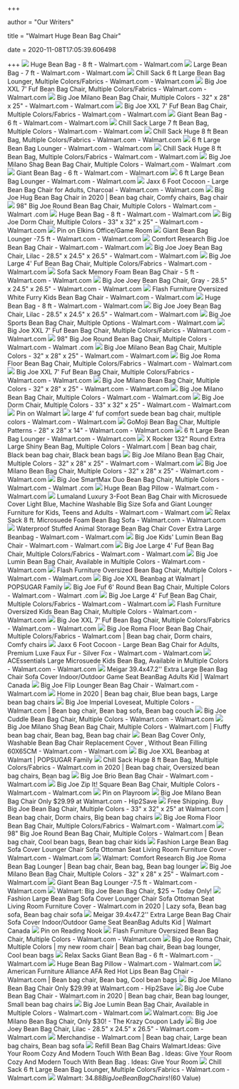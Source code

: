 +++
        
author = "Our Writers"
        
title = "Walmart Huge Bean Bag Chair"
        
date = 2020-11-08T17:05:39.606498
        
+++
[ ![](https://i5.walmartimages.com/asr/6b9b5c80-a05e-4497-b975-70f88bfe540c_1.ad3cf03ea6acbdd7bb84f2befa1f2e08.jpeg?odnWidth=612&odnHeight=612&odnBg=ffffff)](https://i5.walmartimages.com/asr/6b9b5c80-a05e-4497-b975-70f88bfe540c_1.ad3cf03ea6acbdd7bb84f2befa1f2e08.jpeg?odnWidth=612&odnHeight=612&odnBg=ffffff) Huge Bean Bag - 8 ft - Walmart.com - Walmart.com
[ ![](https://i5.walmartimages.com/asr/67d200c4-b091-4c7b-a95f-1cbff7e2b651_1.99053ed11428efb579c78bc8df1a006f.jpeg?odnWidth=612&odnHeight=612&odnBg=ffffff)](https://i5.walmartimages.com/asr/67d200c4-b091-4c7b-a95f-1cbff7e2b651_1.99053ed11428efb579c78bc8df1a006f.jpeg?odnWidth=612&odnHeight=612&odnBg=ffffff) Large Bean Bag - 7 ft - Walmart.com - Walmart.com
[ ![](https://i5.walmartimages.com/asr/d68d663c-8c54-4554-a2bb-b5c56e9d6e46_1.96622e085728a6e8eae364f74b672e01.jpeg?odnWidth=612&odnHeight=612&odnBg=ffffff)](https://i5.walmartimages.com/asr/d68d663c-8c54-4554-a2bb-b5c56e9d6e46_1.96622e085728a6e8eae364f74b672e01.jpeg?odnWidth=612&odnHeight=612&odnBg=ffffff) Chill Sack 6 ft Large Bean Bag Lounger, Multiple Colors/Fabrics - Walmart.com  - Walmart.com
[ ![](https://i5.walmartimages.com/asr/f420d5a2-a688-4661-98d0-9387d308ed17_1.853e026deb28d4e29339afd2945c1af0.jpeg)](https://i5.walmartimages.com/asr/f420d5a2-a688-4661-98d0-9387d308ed17_1.853e026deb28d4e29339afd2945c1af0.jpeg) Big Joe XXL 7' Fuf Bean Bag Chair, Multiple Colors/Fabrics - Walmart.com -  Walmart.com
[ ![](https://i5.walmartimages.com/asr/7a112091-197a-48d9-9e58-6503ee0041c2_1.ee22dbd743135855c15fa10d50f5ec7a.jpeg)](https://i5.walmartimages.com/asr/7a112091-197a-48d9-9e58-6503ee0041c2_1.ee22dbd743135855c15fa10d50f5ec7a.jpeg) Big Joe Milano Bean Bag Chair, Multiple Colors - 32" x 28" x 25" - Walmart.com  - Walmart.com
[ ![](https://i5.walmartimages.com/asr/88f89b7e-495a-4e66-8246-4c84ebe7ebb6_1.b0aa1fae119cebb8bd0cb566cf32b672.jpeg?odnWidth=612&odnHeight=612&odnBg=ffffff)](https://i5.walmartimages.com/asr/88f89b7e-495a-4e66-8246-4c84ebe7ebb6_1.b0aa1fae119cebb8bd0cb566cf32b672.jpeg?odnWidth=612&odnHeight=612&odnBg=ffffff) Big Joe XXL 7' Fuf Bean Bag Chair, Multiple Colors/Fabrics - Walmart.com -  Walmart.com
[ ![](https://i5.walmartimages.com/asr/96629e28-42bc-4961-8da4-661c0a679b10_1.3f4675b6584008724c18664ca9408a32.jpeg?odnWidth=450&odnHeight=450&odnBg=ffffff)](https://i5.walmartimages.com/asr/96629e28-42bc-4961-8da4-661c0a679b10_1.3f4675b6584008724c18664ca9408a32.jpeg?odnWidth=450&odnHeight=450&odnBg=ffffff) Giant Bean Bag - 6 ft - Walmart.com - Walmart.com
[ ![](https://i5.walmartimages.com/asr/19432719-af92-4994-af59-1eb05e1fcd7b_1.b5a2c14e7df6da02352a30b723e19d1c.jpeg?odnWidth=612&odnHeight=612&odnBg=ffffff)](https://i5.walmartimages.com/asr/19432719-af92-4994-af59-1eb05e1fcd7b_1.b5a2c14e7df6da02352a30b723e19d1c.jpeg?odnWidth=612&odnHeight=612&odnBg=ffffff) Chill Sack Large 7 ft Bean Bag, Multiple Colors - Walmart.com - Walmart.com
[ ![](https://i5.walmartimages.com/asr/3e11a68c-0c28-4f70-befe-590fbb222fa6_1.489c190dc784bd831e1675ad6fa7c9f6.jpeg?odnWidth=612&odnHeight=612&odnBg=ffffff)](https://i5.walmartimages.com/asr/3e11a68c-0c28-4f70-befe-590fbb222fa6_1.489c190dc784bd831e1675ad6fa7c9f6.jpeg?odnWidth=612&odnHeight=612&odnBg=ffffff) Chill Sack Huge 8 ft Bean Bag, Multiple Colors/Fabrics - Walmart.com -  Walmart.com
[ ![](https://i5.walmartimages.com/asr/f5ae4fad-2598-4880-89d0-da9c9140a5e4_1.912efa2affb23cbc52894261ef472bab.jpeg?odnWidth=450&odnHeight=450&odnBg=ffffff)](https://i5.walmartimages.com/asr/f5ae4fad-2598-4880-89d0-da9c9140a5e4_1.912efa2affb23cbc52894261ef472bab.jpeg?odnWidth=450&odnHeight=450&odnBg=ffffff) 6 ft Large Bean Bag Lounger - Walmart.com - Walmart.com
[ ![](https://i5.walmartimages.com/asr/9e8aeafa-707a-4aaa-9221-9291a9845931_1.99c6a0a1af28412582ca6b3941bb8991.jpeg?odnWidth=612&odnHeight=612&odnBg=ffffff)](https://i5.walmartimages.com/asr/9e8aeafa-707a-4aaa-9221-9291a9845931_1.99c6a0a1af28412582ca6b3941bb8991.jpeg?odnWidth=612&odnHeight=612&odnBg=ffffff) Chill Sack Huge 8 ft Bean Bag, Multiple Colors/Fabrics - Walmart.com -  Walmart.com
[ ![](https://i5.walmartimages.com/asr/2680ddf0-1363-47d0-b553-31a209d06834_1.727e0166963ecc20ac5677a70b3bce7e.jpeg)](https://i5.walmartimages.com/asr/2680ddf0-1363-47d0-b553-31a209d06834_1.727e0166963ecc20ac5677a70b3bce7e.jpeg) Big Joe Milano Shag Bean Bag Chair, Multiple Colors - Walmart.com - Walmart .com
[ ![](https://i5.walmartimages.com/asr/2903ff3d-7f92-47ca-92a5-c032a8e8cde1_1.f8a8669f22069ab144c36d48b7132802.jpeg?odnWidth=612&odnHeight=612&odnBg=ffffff)](https://i5.walmartimages.com/asr/2903ff3d-7f92-47ca-92a5-c032a8e8cde1_1.f8a8669f22069ab144c36d48b7132802.jpeg?odnWidth=612&odnHeight=612&odnBg=ffffff) Giant Bean Bag - 6 ft - Walmart.com - Walmart.com
[ ![](https://i5.walmartimages.com/asr/9b4ca279-6d4a-4c72-9e16-dd3a876ae14b_1.0f547ed35824eb98a0d239658cf83ec9.jpeg?odnWidth=612&odnHeight=612&odnBg=ffffff)](https://i5.walmartimages.com/asr/9b4ca279-6d4a-4c72-9e16-dd3a876ae14b_1.0f547ed35824eb98a0d239658cf83ec9.jpeg?odnWidth=612&odnHeight=612&odnBg=ffffff) 6 ft Large Bean Bag Lounger - Walmart.com - Walmart.com
[ ![](https://i5.walmartimages.com/asr/368f2370-fc79-4130-bcb8-16d6acbce919_1.484e405d5579fcb91b640f1457111569.jpeg?odnWidth=612&odnHeight=612&odnBg=ffffff)](https://i5.walmartimages.com/asr/368f2370-fc79-4130-bcb8-16d6acbce919_1.484e405d5579fcb91b640f1457111569.jpeg?odnWidth=612&odnHeight=612&odnBg=ffffff) Jaxx 6 Foot Cocoon - Large Bean Bag Chair for Adults, Charcoal - Walmart.com  - Walmart.com
[ ![](https://i.pinimg.com/originals/26/e2/44/26e244264f38dee2793dddc8ff7fa1a1.jpg)](https://i.pinimg.com/originals/26/e2/44/26e244264f38dee2793dddc8ff7fa1a1.jpg) Big Joe Hug Bean Bag Chair in 2020 | Bean bag chair, Comfy chairs, Bag chair
[ ![](https://i5.walmartimages.com/asr/f772d4f0-6718-49ee-8324-f7ac52cb33c2_1.b3545b1224164c0a3aeb8f31c550ebf4.jpeg)](https://i5.walmartimages.com/asr/f772d4f0-6718-49ee-8324-f7ac52cb33c2_1.b3545b1224164c0a3aeb8f31c550ebf4.jpeg) 98" Big Joe Round Bean Bag Chair, Multiple Colors - Walmart.com - Walmart .com
[ ![](https://i5.walmartimages.com/asr/8742b035-e181-4fa3-a37e-ff29fba0e384_1.8a8b08f264ca9ccaf96b061945af6053.jpeg)](https://i5.walmartimages.com/asr/8742b035-e181-4fa3-a37e-ff29fba0e384_1.8a8b08f264ca9ccaf96b061945af6053.jpeg) Huge Bean Bag - 8 ft - Walmart.com - Walmart.com
[ ![](https://i5.walmartimages.com/asr/628111df-dd64-4111-b546-0f1a9854bc2d_1.d06a231c8bb0c4369b9d73bd75aa10b5.jpeg)](https://i5.walmartimages.com/asr/628111df-dd64-4111-b546-0f1a9854bc2d_1.d06a231c8bb0c4369b9d73bd75aa10b5.jpeg) Big Joe Dorm Chair, Multiple Colors - 33" x 32" x 25" - Walmart.com -  Walmart.com
[ ![](https://i.pinimg.com/originals/f9/7c/99/f97c99b03ee150a379d89e2caf5e122f.png)](https://i.pinimg.com/originals/f9/7c/99/f97c99b03ee150a379d89e2caf5e122f.png) Pin on Elkins Office/Game Room
[ ![](https://i5.walmartimages.com/asr/cc2fa019-35f6-4d10-884e-1ea8d102677f_1.39d65610a22358965ade91612be23903.jpeg?odnWidth=450&odnHeight=450&odnBg=ffffff)](https://i5.walmartimages.com/asr/cc2fa019-35f6-4d10-884e-1ea8d102677f_1.39d65610a22358965ade91612be23903.jpeg?odnWidth=450&odnHeight=450&odnBg=ffffff) Giant Bean Bag Lounger -7.5 ft - Walmart.com - Walmart.com
[ ![](https://i5.walmartimages.com/asr/5960c45c-3a7f-4378-bfa9-38170b3d3b1c_1.980510d9f220cfe919b00ad204ab6094.jpeg?odnWidth=612&odnHeight=612&odnBg=ffffff)](https://i5.walmartimages.com/asr/5960c45c-3a7f-4378-bfa9-38170b3d3b1c_1.980510d9f220cfe919b00ad204ab6094.jpeg?odnWidth=612&odnHeight=612&odnBg=ffffff) Comfort Research Big Joe Bean Bag Chair - Walmart.com - Walmart.com
[ ![](https://i5.walmartimages.com/asr/8db13271-a7b7-4882-95ad-e4b6b7ca3fbc_2.7407ce507c5abe53b20194a4a6703171.jpeg)](https://i5.walmartimages.com/asr/8db13271-a7b7-4882-95ad-e4b6b7ca3fbc_2.7407ce507c5abe53b20194a4a6703171.jpeg) Big Joe Joey Bean Bag Chair, Lilac - 28.5" x 24.5" x 26.5" - Walmart.com -  Walmart.com
[ ![](https://i5.walmartimages.com/asr/38a89991-3b71-4967-83fa-3464223caec4_2.fb8e720406905c48bde01e9928d1a3f9.jpeg?odnWidth=612&odnHeight=612&odnBg=ffffff)](https://i5.walmartimages.com/asr/38a89991-3b71-4967-83fa-3464223caec4_2.fb8e720406905c48bde01e9928d1a3f9.jpeg?odnWidth=612&odnHeight=612&odnBg=ffffff) Big Joe Large 4' Fuf Bean Bag Chair, Multiple Colors/Fabrics - Walmart.com  - Walmart.com
[ ![](https://i5.walmartimages.com/asr/b422f190-04dd-4faa-b8f2-424ee988e3d2_1.1fb58ae708e00d92d06fad06cfe29032.jpeg?odnWidth=612&odnHeight=612&odnBg=ffffff)](https://i5.walmartimages.com/asr/b422f190-04dd-4faa-b8f2-424ee988e3d2_1.1fb58ae708e00d92d06fad06cfe29032.jpeg?odnWidth=612&odnHeight=612&odnBg=ffffff) Sofa Sack Memory Foam Bean Bag Chair - 5 ft - Walmart.com - Walmart.com
[ ![](https://i5.walmartimages.com/asr/ada7d63e-508c-49f5-b9ec-a617293bf21c_2.b679b47c33bf6afbeaae2147b270beb5.jpeg?odnWidth=612&odnHeight=612&odnBg=ffffff)](https://i5.walmartimages.com/asr/ada7d63e-508c-49f5-b9ec-a617293bf21c_2.b679b47c33bf6afbeaae2147b270beb5.jpeg?odnWidth=612&odnHeight=612&odnBg=ffffff) Big Joe Joey Bean Bag Chair, Gray - 28.5" x 24.5" x 26.5" - Walmart.com -  Walmart.com
[ ![](https://i5.walmartimages.com/asr/eea6b82c-f492-4379-8fbf-2564efc39790_3.09fdc80ecc05c04801f988363264718c.jpeg)](https://i5.walmartimages.com/asr/eea6b82c-f492-4379-8fbf-2564efc39790_3.09fdc80ecc05c04801f988363264718c.jpeg) Flash Furniture Oversized White Furry Kids Bean Bag Chair - Walmart.com -  Walmart.com
[ ![](https://i5.walmartimages.com/asr/e497ed10-da94-4399-9d3f-7e30ce273746_1.3134140593bdf7dff7ccf62c2b3be67e.jpeg?odnWidth=612&odnHeight=612&odnBg=ffffff)](https://i5.walmartimages.com/asr/e497ed10-da94-4399-9d3f-7e30ce273746_1.3134140593bdf7dff7ccf62c2b3be67e.jpeg?odnWidth=612&odnHeight=612&odnBg=ffffff) Huge Bean Bag - 8 ft - Walmart.com - Walmart.com
[ ![](https://i5.walmartimages.com/asr/acb8eb2f-f07e-47e6-8896-fe3de8f2b44f_2.b64c5098b36cf5e4f9f8738d2da0e5fe.jpeg)](https://i5.walmartimages.com/asr/acb8eb2f-f07e-47e6-8896-fe3de8f2b44f_2.b64c5098b36cf5e4f9f8738d2da0e5fe.jpeg) Big Joe Joey Bean Bag Chair, Lilac - 28.5" x 24.5" x 26.5" - Walmart.com -  Walmart.com
[ ![](https://i5.walmartimages.com/asr/fb4880b3-b0c0-4ca9-ba88-5d52af2eac71_1.87f98541384e067d15d74cea4a702dac.jpeg)](https://i5.walmartimages.com/asr/fb4880b3-b0c0-4ca9-ba88-5d52af2eac71_1.87f98541384e067d15d74cea4a702dac.jpeg) Big Joe Sports Bean Bag Chair, Multiple Options - Walmart.com - Walmart.com
[ ![](https://i5.walmartimages.com/asr/c720da0a-2b47-457b-b602-f0e3ee39173a_6.b8deecc352904b193be8ccabdc105ba6.jpeg)](https://i5.walmartimages.com/asr/c720da0a-2b47-457b-b602-f0e3ee39173a_6.b8deecc352904b193be8ccabdc105ba6.jpeg) Big Joe XXL 7' Fuf Bean Bag Chair, Multiple Colors/Fabrics - Walmart.com -  Walmart.com
[ ![](https://i5.walmartimages.com/asr/b8333535-89b3-4bbf-ba7e-cd3ccfcb725e_1.225d8fb2aaade94195a14dc5ff87b148.jpeg?odnWidth=612&odnHeight=612&odnBg=ffffff)](https://i5.walmartimages.com/asr/b8333535-89b3-4bbf-ba7e-cd3ccfcb725e_1.225d8fb2aaade94195a14dc5ff87b148.jpeg?odnWidth=612&odnHeight=612&odnBg=ffffff) 98" Big Joe Round Bean Bag Chair, Multiple Colors - Walmart.com - Walmart .com
[ ![](https://i5.walmartimages.com/asr/e4d61d1f-0dc1-4507-9485-732fdbb41f2a_2.2221cd928bc78599aa621fe56ba36a13.jpeg?odnWidth=612&odnHeight=612&odnBg=ffffff)](https://i5.walmartimages.com/asr/e4d61d1f-0dc1-4507-9485-732fdbb41f2a_2.2221cd928bc78599aa621fe56ba36a13.jpeg?odnWidth=612&odnHeight=612&odnBg=ffffff) Big Joe Milano Bean Bag Chair, Multiple Colors - 32" x 28" x 25" - Walmart.com  - Walmart.com
[ ![](https://i5.walmartimages.com/asr/73210a30-f03c-47b8-8c20-813a2cf96f5b_1.91c5eb0419c6c62c0f7a2956c4cf9fdf.jpeg)](https://i5.walmartimages.com/asr/73210a30-f03c-47b8-8c20-813a2cf96f5b_1.91c5eb0419c6c62c0f7a2956c4cf9fdf.jpeg) Big Joe Roma Floor Bean Bag Chair, Multiple Colors/Fabrics - Walmart.com -  Walmart.com
[ ![](https://i5.walmartimages.com/asr/48051e6e-a619-4988-b309-65213545eaf9_2.a57ca9277cdfc2efa381c5605769ec05.jpeg?odnWidth=612&odnHeight=612&odnBg=ffffff)](https://i5.walmartimages.com/asr/48051e6e-a619-4988-b309-65213545eaf9_2.a57ca9277cdfc2efa381c5605769ec05.jpeg?odnWidth=612&odnHeight=612&odnBg=ffffff) Big Joe XXL 7' Fuf Bean Bag Chair, Multiple Colors/Fabrics - Walmart.com -  Walmart.com
[ ![](https://i5.walmartimages.com/asr/97b07b3e-8543-4e5b-af96-c0b8e61f464e_2.3fe3c9139ae223c3ea54070ed722f7ba.jpeg?odnWidth=612&odnHeight=612&odnBg=ffffff)](https://i5.walmartimages.com/asr/97b07b3e-8543-4e5b-af96-c0b8e61f464e_2.3fe3c9139ae223c3ea54070ed722f7ba.jpeg?odnWidth=612&odnHeight=612&odnBg=ffffff) Big Joe Milano Bean Bag Chair, Multiple Colors - 32" x 28" x 25" - Walmart.com  - Walmart.com
[ ![](https://i5.walmartimages.com/asr/b88b7eb5-c40b-4951-8ea0-6dc4bb523c1a_1.6c7e6aeb1a6c4bdccf83b2f4bdcc249e.jpeg?odnWidth=612&odnHeight=612&odnBg=ffffff)](https://i5.walmartimages.com/asr/b88b7eb5-c40b-4951-8ea0-6dc4bb523c1a_1.6c7e6aeb1a6c4bdccf83b2f4bdcc249e.jpeg?odnWidth=612&odnHeight=612&odnBg=ffffff) Big Joe Milano Bean Bag Chair, Multiple Colors - Walmart.com - Walmart.com
[ ![](https://i5.walmartimages.com/asr/8390300d-e087-4f26-891d-18fef1420587_1.77dd98f75473d8c562acc248dfa81bfd.jpeg?odnWidth=612&odnHeight=612&odnBg=ffffff)](https://i5.walmartimages.com/asr/8390300d-e087-4f26-891d-18fef1420587_1.77dd98f75473d8c562acc248dfa81bfd.jpeg?odnWidth=612&odnHeight=612&odnBg=ffffff) Big Joe Dorm Chair, Multiple Colors - 33" x 32" x 25" - Walmart.com -  Walmart.com
[ ![](https://i.pinimg.com/originals/44/08/3f/44083f6595308518287515a277a7df4d.jpg)](https://i.pinimg.com/originals/44/08/3f/44083f6595308518287515a277a7df4d.jpg) Pin on Walmart
[ ![](https://i5.walmartimages.com/asr/d43b593d-43d6-4a50-8cb5-65004a79152b_1.677ef195291776fc036300107fc90434.jpeg?odnWidth=612&odnHeight=612&odnBg=ffffff)](https://i5.walmartimages.com/asr/d43b593d-43d6-4a50-8cb5-65004a79152b_1.677ef195291776fc036300107fc90434.jpeg?odnWidth=612&odnHeight=612&odnBg=ffffff) large 4' fuf comfort suede bean bag chair, multiple colors - Walmart.com -  Walmart.com
[ ![](https://i5.walmartimages.com/asr/5058bf50-ee73-4524-9a64-3e78dc87890c_1.19d3a97b0f726cc4553fe0f5b9843901.jpeg)](https://i5.walmartimages.com/asr/5058bf50-ee73-4524-9a64-3e78dc87890c_1.19d3a97b0f726cc4553fe0f5b9843901.jpeg) GoMoji Bean Bag Char, Multiple Patterns - 28" x 28" x 14" - Walmart.com -  Walmart.com
[ ![](https://i5.walmartimages.com/asr/3c8f3cd9-7bb0-4357-91ba-df0cea412ff2_1.c23eea19cebb4877dc60a98374b78036.jpeg?odnWidth=612&odnHeight=612&odnBg=ffffff)](https://i5.walmartimages.com/asr/3c8f3cd9-7bb0-4357-91ba-df0cea412ff2_1.c23eea19cebb4877dc60a98374b78036.jpeg?odnWidth=612&odnHeight=612&odnBg=ffffff) 6 ft Large Bean Bag Lounger - Walmart.com - Walmart.com
[ ![](https://i.pinimg.com/originals/89/b3/ff/89b3ffb4c700b5c4278e8e86bf23c0bc.jpg)](https://i.pinimg.com/originals/89/b3/ff/89b3ffb4c700b5c4278e8e86bf23c0bc.jpg) X Rocker 132" Round Extra Large Shiny Bean Bag, Multiple Colors - Walmart.com  | Bean bag chair, Black bean bag chair, Black bean bags
[ ![](https://i5.walmartimages.com/asr/24f4d2c3-3884-498c-9d8a-e262451b6c07_2.17a7f254daaaee04f9b383ff6a014ddf.jpeg?odnWidth=612&odnHeight=612&odnBg=ffffff)](https://i5.walmartimages.com/asr/24f4d2c3-3884-498c-9d8a-e262451b6c07_2.17a7f254daaaee04f9b383ff6a014ddf.jpeg?odnWidth=612&odnHeight=612&odnBg=ffffff) Big Joe Milano Bean Bag Chair, Multiple Colors - 32" x 28" x 25" - Walmart.com  - Walmart.com
[ ![](https://i5.walmartimages.com/asr/5ff1926b-5ab3-4012-ad7c-0421be5bc0b6_1.12b6940d81e71545b0d213dad30828b3.jpeg?odnWidth=612&odnHeight=612&odnBg=ffffff)](https://i5.walmartimages.com/asr/5ff1926b-5ab3-4012-ad7c-0421be5bc0b6_1.12b6940d81e71545b0d213dad30828b3.jpeg?odnWidth=612&odnHeight=612&odnBg=ffffff) Big Joe Milano Bean Bag Chair, Multiple Colors - 32" x 28" x 25" - Walmart.com  - Walmart.com
[ ![](https://i5.walmartimages.com/asr/a28a2ea0-c993-472a-ba7b-cb6fa13c43e1_1.848c5f9a1e07295a2a4fa1daa38e0305.jpeg)](https://i5.walmartimages.com/asr/a28a2ea0-c993-472a-ba7b-cb6fa13c43e1_1.848c5f9a1e07295a2a4fa1daa38e0305.jpeg) Big Joe SmartMax Duo Bean Bag Chair, Multiple Colors - Walmart.com - Walmart .com
[ ![](https://i5.walmartimages.com/asr/f2ff29af-ef46-459a-afd1-a83628d5c0bc_1.3e4ab5884aaf6d9a80fc9df20fe9cb5c.jpeg?odnWidth=612&odnHeight=612&odnBg=ffffff)](https://i5.walmartimages.com/asr/f2ff29af-ef46-459a-afd1-a83628d5c0bc_1.3e4ab5884aaf6d9a80fc9df20fe9cb5c.jpeg?odnWidth=612&odnHeight=612&odnBg=ffffff) Huge Bean Bag Pillow - Walmart.com - Walmart.com
[ ![](https://i5.walmartimages.com/asr/7a1d1c2a-624d-47aa-825d-77b9d9d026ec_1.729c745523d36d2adc4c559979c767dd.jpeg?odnWidth=612&odnHeight=612&odnBg=ffffff)](https://i5.walmartimages.com/asr/7a1d1c2a-624d-47aa-825d-77b9d9d026ec_1.729c745523d36d2adc4c559979c767dd.jpeg?odnWidth=612&odnHeight=612&odnBg=ffffff) Lumaland Luxury 3-Foot Bean Bag Chair with Microsuede Cover Light Blue,  Machine Washable Big Size Sofa and Giant Lounger Furniture for Kids, Teens  and Adults - Walmart.com - Walmart.com
[ ![](https://i5.walmartimages.com/asr/01af1733-1769-462d-8551-d1272a53e5c8_1.af7bf43cb9c99a7b2a009d27f11b285d.jpeg)](https://i5.walmartimages.com/asr/01af1733-1769-462d-8551-d1272a53e5c8_1.af7bf43cb9c99a7b2a009d27f11b285d.jpeg) Relax Sack 8 ft. Microsuede Foam Bean Bag Sofa - Walmart.com - Walmart.com
[ ![](https://i5.walmartimages.com/asr/45f20d2e-155d-4eb5-80b0-f0d1e0ee0704_1.e88472e9d9e0817fc96eca249b477cea.jpeg?odnWidth=612&odnHeight=612&odnBg=ffffff)](https://i5.walmartimages.com/asr/45f20d2e-155d-4eb5-80b0-f0d1e0ee0704_1.e88472e9d9e0817fc96eca249b477cea.jpeg?odnWidth=612&odnHeight=612&odnBg=ffffff) Waterproof Stuffed Animal Storage Bean Bag Chair Cover Extra Large Beanbag  - Walmart.com - Walmart.com
[ ![](https://i5.walmartimages.com/asr/720a0c2e-d5d3-4713-96e6-b38ea4358cbc_1.4b9a1394234604e084d831aa8f1df5a4.jpeg?odnWidth=612&odnHeight=612&odnBg=ffffff)](https://i5.walmartimages.com/asr/720a0c2e-d5d3-4713-96e6-b38ea4358cbc_1.4b9a1394234604e084d831aa8f1df5a4.jpeg?odnWidth=612&odnHeight=612&odnBg=ffffff) Big Joe Kids' Lumin Bean Bag Chair - Walmart.com - Walmart.com
[ ![](https://i5.walmartimages.com/asr/e04fe4a9-f22b-4613-a216-e387bb91f32f_1.c9b41008a15a5f2901ae858b3a5c1f96.jpeg?odnWidth=612&odnHeight=612&odnBg=ffffff)](https://i5.walmartimages.com/asr/e04fe4a9-f22b-4613-a216-e387bb91f32f_1.c9b41008a15a5f2901ae858b3a5c1f96.jpeg?odnWidth=612&odnHeight=612&odnBg=ffffff) Big Joe Large 4' Fuf Bean Bag Chair, Multiple Colors/Fabrics - Walmart.com  - Walmart.com
[ ![](https://i5.walmartimages.com/asr/5250a90b-5bd6-4271-a59f-47629d897580_1.bffc463b2b10c6a775be603fc5aaa712.jpeg?odnWidth=612&odnHeight=612&odnBg=ffffff)](https://i5.walmartimages.com/asr/5250a90b-5bd6-4271-a59f-47629d897580_1.bffc463b2b10c6a775be603fc5aaa712.jpeg?odnWidth=612&odnHeight=612&odnBg=ffffff) Big Joe Lumin Bean Bag Chair, Available in Multiple Colors - Walmart.com -  Walmart.com
[ ![](https://i5.walmartimages.com/asr/833ac6bf-da62-405e-91ae-74d6b7259c60_3.48f25776af20bb5fa54d91ded5275902.jpeg?odnWidth=612&odnHeight=612&odnBg=ffffff)](https://i5.walmartimages.com/asr/833ac6bf-da62-405e-91ae-74d6b7259c60_3.48f25776af20bb5fa54d91ded5275902.jpeg?odnWidth=612&odnHeight=612&odnBg=ffffff) Flash Furniture Oversized Bean Bag Chair, Multiple Colors - Walmart.com -  Walmart.com
[ ![](https://media1.popsugar-assets.com/files/thumbor/Di7Vqm8hnOqy_LK32jWwozjD76g/fit-in/2048xorig/filters:format_auto-!!-:strip_icc-!!-/2018/11/13/945/n/24155406/1bb3f46f5beb45302fc678.63660750_/i/Big-Joe-XXL-Beanbag-Walmart.jpg)](https://media1.popsugar-assets.com/files/thumbor/Di7Vqm8hnOqy_LK32jWwozjD76g/fit-in/2048xorig/filters:format_auto-!!-:strip_icc-!!-/2018/11/13/945/n/24155406/1bb3f46f5beb45302fc678.63660750_/i/Big-Joe-XXL-Beanbag-Walmart.jpg) Big Joe XXL Beanbag at Walmart | POPSUGAR Family
[ ![](https://i5.walmartimages.com/asr/d5abdc84-ec8d-4eb3-a629-6a4317aedbe7_2.1ac8e2957cdd80e0d8dcd782f3d408b3.jpeg?odnWidth=612&odnHeight=612&odnBg=ffffff)](https://i5.walmartimages.com/asr/d5abdc84-ec8d-4eb3-a629-6a4317aedbe7_2.1ac8e2957cdd80e0d8dcd782f3d408b3.jpeg?odnWidth=612&odnHeight=612&odnBg=ffffff) Big Joe Fuf 6' Round Bean Bag Chair, Multiple Colors - Walmart.com - Walmart .com
[ ![](https://i5.walmartimages.com/asr/52422624-e053-4e6e-bdc5-5c98e501fc69_2.f6107561a0c56b4bda895bb78762e717.jpeg?odnWidth=612&odnHeight=612&odnBg=ffffff)](https://i5.walmartimages.com/asr/52422624-e053-4e6e-bdc5-5c98e501fc69_2.f6107561a0c56b4bda895bb78762e717.jpeg?odnWidth=612&odnHeight=612&odnBg=ffffff) Big Joe Large 4' Fuf Bean Bag Chair, Multiple Colors/Fabrics - Walmart.com  - Walmart.com
[ ![](https://i5.walmartimages.com/asr/9a75c4d5-f872-48c4-942c-2e2e30d8fc47_2.7a37a242c9f2ffa98cb0d08da5599e10.jpeg?odnWidth=612&odnHeight=612&odnBg=ffffff)](https://i5.walmartimages.com/asr/9a75c4d5-f872-48c4-942c-2e2e30d8fc47_2.7a37a242c9f2ffa98cb0d08da5599e10.jpeg?odnWidth=612&odnHeight=612&odnBg=ffffff) Flash Furniture Oversized Kids Bean Bag Chair, Multiple Colors - Walmart.com  - Walmart.com
[ ![](https://i5.walmartimages.com/asr/540eaabc-5d0d-4ba6-853f-1d373d085ca7_2.e72ab7613b8923175adfe571ea4e7f82.jpeg?odnWidth=612&odnHeight=612&odnBg=ffffff)](https://i5.walmartimages.com/asr/540eaabc-5d0d-4ba6-853f-1d373d085ca7_2.e72ab7613b8923175adfe571ea4e7f82.jpeg?odnWidth=612&odnHeight=612&odnBg=ffffff) Big Joe XXL 7' Fuf Bean Bag Chair, Multiple Colors/Fabrics - Walmart.com -  Walmart.com
[ ![](https://i.pinimg.com/originals/5b/71/0b/5b710b53d5926f4ab189d1bab346eb2a.jpg)](https://i.pinimg.com/originals/5b/71/0b/5b710b53d5926f4ab189d1bab346eb2a.jpg) Big Joe Roma Floor Bean Bag Chair, Multiple Colors/Fabrics - Walmart.com | Bean  bag chair, Dorm chairs, Comfy chairs
[ ![](https://i5.walmartimages.com/asr/b4fa7156-c358-4bc0-a4fd-c861a5ba5ec6_1.e60c978286b7070a21da4f33736acd4c.jpeg?odnWidth=612&odnHeight=612&odnBg=ffffff)](https://i5.walmartimages.com/asr/b4fa7156-c358-4bc0-a4fd-c861a5ba5ec6_1.e60c978286b7070a21da4f33736acd4c.jpeg?odnWidth=612&odnHeight=612&odnBg=ffffff) Jaxx 6 Foot Cocoon - Large Bean Bag Chair for Adults, Premium Luxe Faux Fur  - Silver Fox - Walmart.com - Walmart.com
[ ![](https://i5.walmartimages.com/asr/2a3b68dd-7670-427d-bdc3-f07aa5765c79_1.f8dc917aa20c096fd18050270f2bd112.jpeg?odnWidth=612&odnHeight=612&odnBg=ffffff)](https://i5.walmartimages.com/asr/2a3b68dd-7670-427d-bdc3-f07aa5765c79_1.f8dc917aa20c096fd18050270f2bd112.jpeg?odnWidth=612&odnHeight=612&odnBg=ffffff) ACEssentials Large Microsuede Kids Bean Bag, Available in Multiple Colors -  Walmart.com - Walmart.com
[ ![](https://i5.walmartimages.com/asr/f24b6006-8650-4a83-9f49-3701c067008f_1.c1d8e18dc9747bb8388b690cb69e809e.jpeg?odnHeight=2000&odnWidth=2000&odnBg=ffffff)](https://i5.walmartimages.com/asr/f24b6006-8650-4a83-9f49-3701c067008f_1.c1d8e18dc9747bb8388b690cb69e809e.jpeg?odnHeight=2000&odnWidth=2000&odnBg=ffffff) Meigar 39.4x47.2'' Extra Large Bean Bag Chair Sofa Cover Indoor/Outdoor  Game Seat BeanBag Adults Kid | Walmart Canada
[ ![](https://i5.walmartimages.com/asr/b9dca9c7-dbb9-4325-abd6-c839e91f4ed2_1.ffdc38eef350d6eba072a2113bcfa696.jpeg?odnWidth=612&odnHeight=612&odnBg=ffffff)](https://i5.walmartimages.com/asr/b9dca9c7-dbb9-4325-abd6-c839e91f4ed2_1.ffdc38eef350d6eba072a2113bcfa696.jpeg?odnWidth=612&odnHeight=612&odnBg=ffffff) Big Joe Flip Lounger Bean Bag Chair - Walmart.com - Walmart.com
[ ![](https://i.pinimg.com/474x/48/72/89/4872898d9e6a6920a36d1c67d2e7f300.jpg)](https://i.pinimg.com/474x/48/72/89/4872898d9e6a6920a36d1c67d2e7f300.jpg) Home in 2020 | Bean bag chair, Blue bean bags, Large bean bag chairs
[ ![](https://i.pinimg.com/474x/2b/1c/75/2b1c75d010c5ac9bd2ba3a470f9cabd7.jpg)](https://i.pinimg.com/474x/2b/1c/75/2b1c75d010c5ac9bd2ba3a470f9cabd7.jpg) Big Joe Imperial Loveseat, Multiple Colors - Walmart.com | Bean bag chair, Bean  bag sofa, Bean bag couch
[ ![](https://i5.walmartimages.com/asr/b8c33294-c0a4-4629-a3cc-959f90df4786_1.19ff62abca619bd683c5973076cfd685.jpeg?odnWidth=612&odnHeight=612&odnBg=ffffff)](https://i5.walmartimages.com/asr/b8c33294-c0a4-4629-a3cc-959f90df4786_1.19ff62abca619bd683c5973076cfd685.jpeg?odnWidth=612&odnHeight=612&odnBg=ffffff) Big Joe Cuddle Bean Bag Chair, Multiple Colors - Walmart.com - Walmart.com
[ ![](https://i.pinimg.com/originals/24/67/8a/24678aab40ae6d1410d6f5406286d99c.jpg)](https://i.pinimg.com/originals/24/67/8a/24678aab40ae6d1410d6f5406286d99c.jpg) Big Joe Milano Shag Bean Bag Chair, Multiple Colors - Walmart.com | Fluffy bean  bag chair, Bean bag, Bean bag chair
[ ![](https://i5.walmartimages.com/asr/1c298c3d-0767-4a8a-a51a-bab5b30cbf84_1.d1488022d91a7f0dabd316a24eaece37.jpeg?odnWidth=612&odnHeight=612&odnBg=ffffff)](https://i5.walmartimages.com/asr/1c298c3d-0767-4a8a-a51a-bab5b30cbf84_1.d1488022d91a7f0dabd316a24eaece37.jpeg?odnWidth=612&odnHeight=612&odnBg=ffffff) Bean Bag Cover Only, Washable Bean Bag Chair Replacement Cover , Without  Bean Filling 60X65CM - Walmart.com - Walmart.com
[ ![](https://media1.popsugar-assets.com/files/thumbor/zMfsxi1u_GtL81wDzUEf3cE7ilc/fit-in/2048xorig/filters:format_auto-!!-:strip_icc-!!-/2018/11/13/947/n/24155406/68dfaf2ba769dc15_80c8607e-df80-4f08-a64d-5ad2363088ed_3.3f857d4344e0e59e0e08ddf7b09bf4f9/i/Adds-Walmart-Shopping-Cart-Immediately.jpeg)](https://media1.popsugar-assets.com/files/thumbor/zMfsxi1u_GtL81wDzUEf3cE7ilc/fit-in/2048xorig/filters:format_auto-!!-:strip_icc-!!-/2018/11/13/947/n/24155406/68dfaf2ba769dc15_80c8607e-df80-4f08-a64d-5ad2363088ed_3.3f857d4344e0e59e0e08ddf7b09bf4f9/i/Adds-Walmart-Shopping-Cart-Immediately.jpeg) Big Joe XXL Beanbag at Walmart | POPSUGAR Family
[ ![](https://i.pinimg.com/474x/65/d2/61/65d2612d35152fcd20e4ace77d699825.jpg)](https://i.pinimg.com/474x/65/d2/61/65d2612d35152fcd20e4ace77d699825.jpg) Chill Sack Huge 8 ft Bean Bag, Multiple Colors/Fabrics - Walmart.com in  2020 | Bean bag chair, Oversized bean bag chairs, Bean bag
[ ![](https://i5.walmartimages.com/asr/30d049ee-1494-436c-98ff-86c3ba8d7b7e_1.2aae0ea8ad1cd539f229543f475d4648.jpeg?odnWidth=612&odnHeight=612&odnBg=ffffff)](https://i5.walmartimages.com/asr/30d049ee-1494-436c-98ff-86c3ba8d7b7e_1.2aae0ea8ad1cd539f229543f475d4648.jpeg?odnWidth=612&odnHeight=612&odnBg=ffffff) Big Joe Brio Bean Bag Chair - Walmart.com - Walmart.com
[ ![](https://i5.walmartimages.com/asr/be405a18-53a0-4877-8095-f3392ef360fd_1.0533ef7f477fe6011e626365b6b5e189.jpeg)](https://i5.walmartimages.com/asr/be405a18-53a0-4877-8095-f3392ef360fd_1.0533ef7f477fe6011e626365b6b5e189.jpeg) Big Joe Zip It! Square Bean Bag Chair, Multiple Colors - Walmart.com -  Walmart.com
[ ![](https://i.pinimg.com/474x/00/d2/08/00d208a61e4459f247c9c55b9a4479fb.jpg)](https://i.pinimg.com/474x/00/d2/08/00d208a61e4459f247c9c55b9a4479fb.jpg) Pin on Playroom
[ ![](https://hip2save.com/wp-content/uploads/2018/08/big-joe.jpg?resize=1024%2C538&strip=all)](https://hip2save.com/wp-content/uploads/2018/08/big-joe.jpg?resize=1024%2C538&strip=all) Big Joe Milano Bean Bag Chair Only $29.99 at Walmart.com - Hip2Save
[ ![](https://i.pinimg.com/originals/a5/c8/cf/a5c8cfee0af3593aed9ceeb83b432d81.jpg)](https://i.pinimg.com/originals/a5/c8/cf/a5c8cfee0af3593aed9ceeb83b432d81.jpg) Free Shipping. Buy Big Joe Bean Bag Chair, Multiple Colors - 33" x 32" x  25" at Walmart.com | Bean bag chair, Dorm chairs, Big bean bag chairs
[ ![](https://i5.walmartimages.com/asr/72396047-e655-48d9-985d-d08d1b7178ec_1.28977eb8a9566d6f77eca8dfaddc9e31.jpeg?odnWidth=2000&odnHeight=2000&odnBg=ffffff)](https://i5.walmartimages.com/asr/72396047-e655-48d9-985d-d08d1b7178ec_1.28977eb8a9566d6f77eca8dfaddc9e31.jpeg?odnWidth=2000&odnHeight=2000&odnBg=ffffff) Big Joe Roma Floor Bean Bag Chair, Multiple Colors/Fabrics - Walmart.com -  Walmart.com
[ ![](https://i.pinimg.com/474x/f4/a9/d1/f4a9d14e27c92b27f6cf7994c9974e89.jpg)](https://i.pinimg.com/474x/f4/a9/d1/f4a9d14e27c92b27f6cf7994c9974e89.jpg) 98" Big Joe Round Bean Bag Chair, Multiple Colors - Walmart.com | Bean bag  chair, Cool bean bags, Bean bag chair kids
[ ![](https://i5.walmartimages.com/asr/fd6101ef-d66b-4f2e-89a3-f0b4e7765b5e_1.4ff50e0b9724e8a5ba4a922f5acdd5b3.jpeg?odnWidth=612&odnHeight=612&odnBg=ffffff)](https://i5.walmartimages.com/asr/fd6101ef-d66b-4f2e-89a3-f0b4e7765b5e_1.4ff50e0b9724e8a5ba4a922f5acdd5b3.jpeg?odnWidth=612&odnHeight=612&odnBg=ffffff) Fashion Large Bean Bag Sofa Cover Lounger Chair Sofa Ottoman Seat Living  Room Furniture Cover - Walmart.com - Walmart.com
[ ![](https://i.pinimg.com/originals/da/16/b1/da16b1bb065f4e705944cb156a4a9664.jpg)](https://i.pinimg.com/originals/da/16/b1/da16b1bb065f4e705944cb156a4a9664.jpg) Walmart: Comfort Research Big Joe Roma Bean Bag Lounger | Bean bag chair, Bean  bag, Bean bag lounger
[ ![](https://i5.walmartimages.com/asr/8580a900-36e6-4222-9062-2760b1c072e1_2.24642b9199cd319ffa620ed080395da4.jpeg?odnWidth=612&odnHeight=612&odnBg=ffffff)](https://i5.walmartimages.com/asr/8580a900-36e6-4222-9062-2760b1c072e1_2.24642b9199cd319ffa620ed080395da4.jpeg?odnWidth=612&odnHeight=612&odnBg=ffffff) Big Joe Milano Bean Bag Chair, Multiple Colors - 32" x 28" x 25" - Walmart.com  - Walmart.com
[ ![](https://i5.walmartimages.com/asr/586c5f38-01b2-49ff-899a-255855a0ed92_1.96e413cc88e5b8f4b062b54b838611e7.jpeg)](https://i5.walmartimages.com/asr/586c5f38-01b2-49ff-899a-255855a0ed92_1.96e413cc88e5b8f4b062b54b838611e7.jpeg) Giant Bean Bag Lounger -7.5 ft - Walmart.com - Walmart.com
[ ![](https://truemoneysaver.com/wp-content/uploads/2014/12/walmart-bean-bag-chair-e1418050111120.jpg)](https://truemoneysaver.com/wp-content/uploads/2014/12/walmart-bean-bag-chair-e1418050111120.jpg) Walmart: Big Joe Bean Bag Chair, $25 ~ Today Only!
[ ![](https://i.pinimg.com/originals/54/5e/e1/545ee1ed96a24ecfbc1e592da7e1a908.jpg)](https://i.pinimg.com/originals/54/5e/e1/545ee1ed96a24ecfbc1e592da7e1a908.jpg) Fashion Large Bean Bag Sofa Cover Lounger Chair Sofa Ottoman Seat Living  Room Furniture Cover - Walmart.com in 2020 | Lazy sofa, Bean bag sofa, Bean  bag chair sofa
[ ![](https://i5.walmartimages.com/asr/7cbde319-2a86-406b-a1f4-21ba944713f1_1.44ad017c5d266483b29b1dbe0512bb6b.jpeg?odnHeight=2000&odnWidth=2000&odnBg=ffffff)](https://i5.walmartimages.com/asr/7cbde319-2a86-406b-a1f4-21ba944713f1_1.44ad017c5d266483b29b1dbe0512bb6b.jpeg?odnHeight=2000&odnWidth=2000&odnBg=ffffff) Meigar 39.4x47.2'' Extra Large Bean Bag Chair Sofa Cover Indoor/Outdoor  Game Seat BeanBag Adults Kid | Walmart Canada
[ ![](https://i.pinimg.com/originals/e7/28/1c/e7281ca48700c8d3a8815a99f607a9a0.jpg)](https://i.pinimg.com/originals/e7/28/1c/e7281ca48700c8d3a8815a99f607a9a0.jpg) Pin on Reading Nook
[ ![](https://i5.walmartimages.com/asr/20dee23a-61cd-4b83-9bab-909de2ace594_2.6b8347b171ddab79f093c61bd0092504.jpeg?odnWidth=612&odnHeight=612&odnBg=ffffff)](https://i5.walmartimages.com/asr/20dee23a-61cd-4b83-9bab-909de2ace594_2.6b8347b171ddab79f093c61bd0092504.jpeg?odnWidth=612&odnHeight=612&odnBg=ffffff) Flash Furniture Oversized Bean Bag Chair, Multiple Colors - Walmart.com -  Walmart.com
[ ![](https://i.pinimg.com/originals/22/a0/d1/22a0d18cfbaa0dfd057ae8c9ed46cd97.jpg)](https://i.pinimg.com/originals/22/a0/d1/22a0d18cfbaa0dfd057ae8c9ed46cd97.jpg) Big Joe Roma Chair, Multiple Colors | my new room chair | Bean bag chair, Bean  bag lounger, Cool bean bags
[ ![](https://i5.walmartimages.com/asr/7ec93f66-9676-4726-9337-996640aee81b_1.5bb65409b165b842a54538e9bb5f6472.jpeg?odnWidth=612&odnHeight=612&odnBg=ffffff)](https://i5.walmartimages.com/asr/7ec93f66-9676-4726-9337-996640aee81b_1.5bb65409b165b842a54538e9bb5f6472.jpeg?odnWidth=612&odnHeight=612&odnBg=ffffff) Relax Sacks Giant Bean Bag - 6 ft - Walmart.com - Walmart.com
[ ![](https://i5.walmartimages.com/asr/e629e0ff-05f5-44cc-8863-c8520e5cb5e0_1.176e2a1f4688d91b7631a6cd1d7ae9d5.jpeg?odnWidth=612&odnHeight=612&odnBg=ffffff)](https://i5.walmartimages.com/asr/e629e0ff-05f5-44cc-8863-c8520e5cb5e0_1.176e2a1f4688d91b7631a6cd1d7ae9d5.jpeg?odnWidth=612&odnHeight=612&odnBg=ffffff) Huge Bean Bag Pillow - Walmart.com - Walmart.com
[ ![](https://i.pinimg.com/originals/cd/b2/13/cdb21305e3f74c403855efee5dadf3c3.jpg)](https://i.pinimg.com/originals/cd/b2/13/cdb21305e3f74c403855efee5dadf3c3.jpg) American Furniture Alliance AFA Red Hot Lips Bean Bag Chair - Walmart.com | Bean  bag chair, Bean bag, Cool bean bags
[ ![](https://hip2save.com/wp-content/uploads/2018/08/big-joe-chairs.jpg?fit=1200%2C630&strip=all)](https://hip2save.com/wp-content/uploads/2018/08/big-joe-chairs.jpg?fit=1200%2C630&strip=all) Big Joe Milano Bean Bag Chair Only $29.99 at Walmart.com - Hip2Save
[ ![](https://i.pinimg.com/474x/36/ae/ca/36aeca187849a227336767d6dae42cba.jpg)](https://i.pinimg.com/474x/36/ae/ca/36aeca187849a227336767d6dae42cba.jpg) Big Joe Cube Bean Bag Chair - Walmart.com in 2020 | Bean bag chair, Bean bag  lounger, Small bean bag chairs
[ ![](https://i5.walmartimages.com/asr/8eb8e74e-ef22-4c6b-8176-68c840c293a5_1.2ef75ef2f67b98ca1a98e7d171c2954c.jpeg)](https://i5.walmartimages.com/asr/8eb8e74e-ef22-4c6b-8176-68c840c293a5_1.2ef75ef2f67b98ca1a98e7d171c2954c.jpeg) Big Joe Lumin Bean Bag Chair, Available in Multiple Colors - Walmart.com -  Walmart.com
[ ![](https://prod-cdn-thekrazycouponlady.imgix.net/wp-content/uploads/2018/08/big-joe-milano-bean-bag-chair-stock-815-1-1534363014.jpg?auto=compress,format&fit=max)](https://prod-cdn-thekrazycouponlady.imgix.net/wp-content/uploads/2018/08/big-joe-milano-bean-bag-chair-stock-815-1-1534363014.jpg?auto=compress,format&fit=max) Walmart.com: Big Joe Milano Bean Bag Chair, Only $30! - The Krazy Coupon  Lady
[ ![](https://i5.walmartimages.com/asr/cf902cfa-a565-4c16-a5e1-18b6f2ef88fa_2.e4c4df4e96f488712dc7862bbab08cfe.jpeg)](https://i5.walmartimages.com/asr/cf902cfa-a565-4c16-a5e1-18b6f2ef88fa_2.e4c4df4e96f488712dc7862bbab08cfe.jpeg) Big Joe Joey Bean Bag Chair, Lilac - 28.5" x 24.5" x 26.5" - Walmart.com -  Walmart.com
[ ![](https://i.pinimg.com/originals/c4/7a/55/c47a55369cb3406b0aec44bdd2b02f16.jpg)](https://i.pinimg.com/originals/c4/7a/55/c47a55369cb3406b0aec44bdd2b02f16.jpg) Merchandise - Walmart.com | Bean bag chair, Large bean bag chairs, Bean bag  sofa
[ ![](http://revosnightclub.com/d/2017/06/bean-bag-chairs-for-kids-walmart-bean-bag-chairs-walmart-beanbag-chairs-walmart-dorm-chair-target-bean-bag-chair-huge-bean-bags-huge-bean-bag-leather-bean-bag-chair-adult-bean-bag-bean-bag.jpg)](http://revosnightclub.com/d/2017/06/bean-bag-chairs-for-kids-walmart-bean-bag-chairs-walmart-beanbag-chairs-walmart-dorm-chair-target-bean-bag-chair-huge-bean-bags-huge-bean-bag-leather-bean-bag-chair-adult-bean-bag-bean-bag.jpg) Refill Bean Bag Chairs Walmart.Ideas: Give Your Room Cozy And Modern Touch  With Bean Bag . Ideas: Give Your Room Cozy And Modern Touch With Bean Bag .  Ideas: Give Your Room
[ ![](https://i5.walmartimages.com/asr/17929ae5-e4e8-48e7-aa40-7d3b319d03e1_1.2f190ffb153ddc9f761f46d11ad7f215.jpeg?odnWidth=612&odnHeight=612&odnBg=ffffff)](https://i5.walmartimages.com/asr/17929ae5-e4e8-48e7-aa40-7d3b319d03e1_1.2f190ffb153ddc9f761f46d11ad7f215.jpeg?odnWidth=612&odnHeight=612&odnBg=ffffff) Chill Sack 6 ft Large Bean Bag Lounger, Multiple Colors/Fabrics - Walmart.com  - Walmart.com
[ ![](https://www.cuckooforcoupondeals.com/wp-content/uploads/2018/11/big-joe-bean-bag-fb.jpg)](https://www.cuckooforcoupondeals.com/wp-content/uploads/2018/11/big-joe-bean-bag-fb.jpg) Walmart: $34.88 Big Joe Bean Bag Chairs! ($60 Value)
